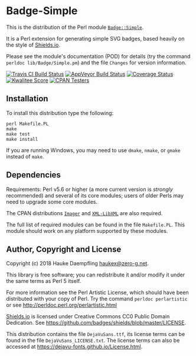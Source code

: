 Badge-Simple
============

This is the distribution of the Perl module
[`Badge::Simple`](https://metacpan.org/pod/Badge::Simple).

It is a Perl extension for generating simple SVG badges, based
heavily on the style of [Shields.io](http://shields.io).

Please see the module's documentation (POD) for details (try the
command `perldoc lib/Badge/Simple.pm`) and the file `Changes` for
version information.

[![Travis CI Build Status](https://travis-ci.org/haukex/Badge-Simple.svg)](https://travis-ci.org/haukex/Badge-Simple)
[![AppVeyor Build Status](https://ci.appveyor.com/api/projects/status/github/haukex/Badge-Simple?svg=true)](https://ci.appveyor.com/project/haukex/badge-simple)
[![Coverage Status](https://coveralls.io/repos/github/haukex/Badge-Simple/badge.svg)](https://coveralls.io/github/haukex/Badge-Simple)
[![Kwalitee Score](https://cpants.cpanauthors.org/dist/Badge-Simple.svg)](https://cpants.cpanauthors.org/dist/Badge-Simple)
[![CPAN Testers](https://badges.zero-g.net/cpantesters/Badge-Simple.svg)](http://matrix.cpantesters.org/?dist=Badge-Simple)

Installation
------------

To install this distribution type the following:

	perl Makefile.PL
	make
	make test
	make install

If you are running Windows, you may need to use `dmake`, `nmake`,
or `gmake` instead of `make`.

Dependencies
------------

Requirements: Perl v5.6 or higher (a more current version is
*strongly* recommended) and several of its core modules; users of
older Perls may need to upgrade some core modules.

The CPAN distributions
[`Imager`](https://metacpan.org/release/Imager) and
[`XML-LibXML`](https://metacpan.org/release/XML-LibXML)
are also required.

The full list of required modules can be found in the file
`Makefile.PL`. This module should work on any platform supported
by these modules.

Author, Copyright and License
-----------------------------

Copyright (c) 2018 Hauke Daempfling <haukex@zero-g.net>.

This library is free software; you can redistribute it and/or modify
it under the same terms as Perl 5 itself.

For more information see the Perl Artistic License,
which should have been distributed with your copy of Perl.
Try the command `perldoc perlartistic` or see
<http://perldoc.perl.org/perlartistic.html>

[Shields.io](http://shields.io) is licensed under Creative Commons
CC0 Public Domain Dedication.
See <https://github.com/badges/shields/blob/master/LICENSE>.

This distribution contains the file `DejaVuSans.ttf`, its license
terms can be found in the file `DejaVuSans_LICENSE.txt`. The
license terms can also be accessed at
<https://dejavu-fonts.github.io/License.html>.


